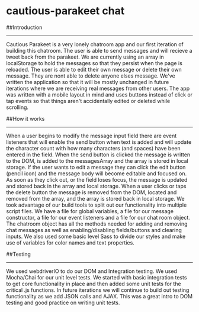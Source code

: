 # cautious-parakeet chat



##Introduction
****

Cautious Parakeet is a very lonely chatroom app and our first iteration of building this chatroom.  The user is able to send messages and will recieve a tweet back from the parakeet.  We are currently using an array in localStorage to hold the messages so that they persist when the page is reloaded.  The user is able to edit their own message or delete their own message.  They are nont able to delete anyone elses message.  We've written the application so that it will be mostly unchanged in future iterations where we are receiving real messages from other users.  The app was written with a mobile layout in mind and uses buttons instead of click or tap events so that things aren't accidentally edited or deleted while scrolling.  

##How it works
****
When a user begins to modify the message input field there are event listeners that will enable the send button when text is added and will update the character count with how many characters (and spaces) have been entered in the field.  When the send button is clicked the message is written to the DOM, is added to the messagesArray and the array is stored in local storage.  If the user wants to edit a message they can click the edit button (pencil icon) and the message body will become editable and focused on.  As soon as they click out, or the field loses focus, the message is updated and stored back in the array and local storage.  When a user clicks or taps the delete button the message is removed from the DOM, located and removed from the array, and the array is stored back in local storage.  We took advantage of our build tools to split out our functionality into multiple script files.  We have a file for global variables, a file for our message constructor, a file for our event listeners and a file for our chat room object.  The chatroom object has all the methods needed for adding and removing chat messages as well as enabling/disabling fields/buttons and clearing inputs.  We also used some basic level Sass to divide our styles and make use of variables for color names and text properties.  

##Testing
****
We used webdriverIO to do our DOM and Integration testing.  We used Mocha/Chai for our unit level tests.  We started with basic integration tests to get core functionality in place and then added some unit tests for the critical .js functions.  In future iterations we will continue to build out testing functionality as we add JSON calls and AJAX.  This was a great intro to DOM testing and good practice on writing unit tests. 
